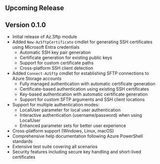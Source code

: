 <!--
    Please leave this section at the top of the change log.

    Changes for the upcoming release should go under the section titled "Upcoming Release", and should adhere to the following format:

    ## Upcoming Release
    * Overview of change #1
        - Additional information about change #1
    * Overview of change #2
        - Additional information about change #2
        - Additional information about change #2
    * Overview of change #3
    * Overview of change #4
        - Additional information about change #4

    ## YYYY.MM.DD - Version X.Y.Z (Previous Release)
    * Overview of change #1
        - Additional information about change #1
-->

## Upcoming Release

## Version 0.1.0
* Initial release of Az.Sftp module
* Added `New-AzSftpCertificate` cmdlet for generating SSH certificates using Microsoft Entra credentials
    - Automatic SSH key pair generation
    - Certificate generation for existing public keys
    - Support for custom certificate paths
    - Cross-platform SSH client detection
* Added `Connect-AzSftp` cmdlet for establishing SFTP connections to Azure Storage accounts
    - Fully managed authentication with automatic certificate generation
    - Certificate-based authentication using existing SSH certificates
    - Key-based authentication with automatic certificate generation
    - Support for custom SFTP arguments and SSH client locations
* Support for multiple authentication modes:
    - LocalUser parameter for local user authentication
    - Interactive authentication (username/password) when using LocalUser
    - Enhanced parameter sets for better user experience
* Cross-platform support (Windows, Linux, macOS)
* Comprehensive help documentation following Azure PowerShell standards
* Extensive test suite covering all scenarios
* Security features including secure key handling and short-lived certificates
